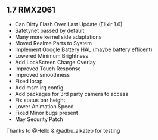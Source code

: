 ## 1.7 RMX2061

- Can Dirty Flash Over Last Update (Elixir 1.6)
- Safetynet passed by default
- Many more kernel side adaptations 
- Moved Realme Parts to System
- Implement Google Battery HAL (maybe battery efficent)
- Lowered Minimum Brightness
- Add LockScreen Charge Overlay
- Improved Touch Response
- Improved smoothness
- Fixed Iorap
- Add msm irq config
- Add packages for 3rd party camera to access
- Fix status bar height
- Lower Animation Speed 
- Fixed Minor bugs present
- May Security Patch

Thanks to @Hello & @adbu_alkateb for testing 